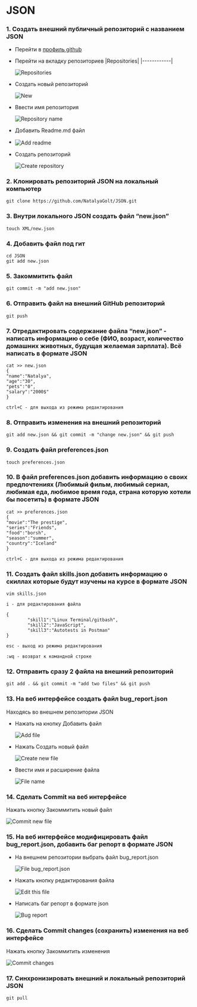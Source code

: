 # JSON
### 1. Создать внешний публичный репозиторий c названием JSON
- Перейти в [профиль github](https://github.com/NatalyaGolt, "NatalyaGolt github profile")
  
- Перейти на вкладку репозиториев 
|Repositories|
|------------|
  
  <img src="https://drive.google.com/file/d/1NvMDf9QcDfSbFRNoJDa6LIRVGrFtzleD/view" alt="Repositories">
  
- Создать новый репозиторий
  
  <img src="https://s830sas.storage.yandex.net/rdisk/37dc21c7ab39863bd0ee93fafb3315dcf7cb32aee4b90c7f0c3f3486ed4208ef/6278e9d3/n0TScqWseOyzBp-7ZA_dB51dqgMnJDv1Ide0leg49PAiYOesVCS87xj9sDMba3EzUp2G5kMq6yMLVclQejMdtA==?uid=40883143&filename=New.png&disposition=inline&hash=&limit=0&content_type=image%2Fpng&owner_uid=40883143&fsize=1048&hid=b71f21d4490560f726a39ac65d6570dc&media_type=image&tknv=v2&etag=17e05d322158184803baacf6a195cf56&rtoken=ll722jmOCPvX&force_default=yes&ycrid=na-a70aa1fe59686f99f1ba03ffb763f133-downloader16f&ts=5de917ddfdac0&s=62784f0a7638aeb3ab14e796dd771dfa213b26e718c92a6ec7104bcdd0463aaf&pb=U2FsdGVkX18ylrjIVqiT8In28AuKUc5MwPpfoSPi4RGTFeW5YyVFF7vSCUPcJx82biRraVAvQ0EdGcdk4Vr459Ld3E7bD-9SVxfrGoDz9_8" alt="New" align=center>
  
- Ввести имя репозитория
  
  <img src="https://s789sas.storage.yandex.net/rdisk/3f8cf4647edb5835c8ccb50b75a2119da408a06dc191816eb2b49299f3b53b75/6278e9fd/n0TScqWseOyzBp-7ZA_dB9SL1-x_varbY8fDFH-3UR3dkmQQTSt5IXou3h-OfjVeoM0Xb_nLx9SsgmrzqeDuqA==?uid=40883143&filename=Repository%20name.png&disposition=inline&hash=&limit=0&content_type=image%2Fpng&owner_uid=40883143&fsize=3239&hid=06e9f0d202fe8a3955c98d181d5f38b8&media_type=image&tknv=v2&etag=3fbff862c244e5407df1f1ca5ac623d7&rtoken=M7hyhxbD6pAf&force_default=yes&ycrid=na-9a18de4d257ad21eb19234e87644e1cf-downloader16f&ts=5de918060b940&s=d43984b1d68bee8a1c6f5ee8b11256bb1b9f6f06150d4d3c6c46c24a3b6c548a&pb=U2FsdGVkX183l9xVtm7ZM-u1WOAbHh7ssyoqqiQCR0YhjB5-5RnqktUBMe76NI6-N1OzdK-Tc6-N33nh_H614QfKmCWY0ai78TayVuIn3qI" alt="Repository name" align=center>
  
- Добавить Readme.md файл
- 
  <img src="https://s832sas.storage.yandex.net/rdisk/d9369843c0e9bf27197c14fb84e8165ad0a441390d873218eda9d72e83925af4/6278ea16/n0TScqWseOyzBp-7ZA_dByitLRjkimMvlYzS1EVzl-0jGzX3iLaAPxqBR41oXhKaeS5UMelto6xWEdv19rUmxw==?uid=40883143&filename=Add%20readme.png&disposition=inline&hash=&limit=0&content_type=image%2Fpng&owner_uid=40883143&fsize=3566&hid=b678410517fe7c1e751d40e0ca8b00e0&media_type=image&tknv=v2&etag=77fcc77d8ee8b77f33d524b5fee9ebc9&rtoken=W5bLzyMch013&force_default=yes&ycrid=na-e20e29d6b7a0e412e685175d822f1024-downloader16f&ts=5de9181de3180&s=49c09eee5d35e196496240dc95a254fefa57460a3dc63de0ab9d3a360c085256&pb=U2FsdGVkX19ZLIFH-eybjn9BrFzh-jr_xaNbsez23CIYeBqrA0ej6SJJbJTepOByJoZMOgI23QQA-RCKb69g7TCcrB-CV0Jr2oJjD8i3kYk" alt="Add readme" align=center>
- Создать репозиторий
  
    <img src="https://s447vla.storage.yandex.net/rdisk/006c170e98e7e465aa44b87e1ee9cb13e2203a9175276033a17b84f4920cc52b/6278ea33/n0TScqWseOyzBp-7ZA_dB6Qozo0fg53U2Sko1LD8UKaFOk6jcV712MFv7qyiULjU7fQzFIF_OrHWd2xHyl4mdA==?uid=40883143&filename=Create%20repository.png&disposition=inline&hash=&limit=0&content_type=image%2Fpng&owner_uid=40883143&fsize=1623&hid=4417740942504c0d470b9f2a2709b218&media_type=image&tknv=v2&etag=9d15d9fc6340bbfdf497ce8bf612f053&rtoken=vuedeueZIvqs&force_default=yes&ycrid=na-cf142cbe0f4fb02be70707f83928f449-downloader16e&ts=5de918398b2c0&s=3aa8bf67f9f70318866513a093ed530eb3040334143672fa9df25359e4a9e96c&pb=U2FsdGVkX18lzWNoCz5fJqeap1olae2aGT415yaOkyuaRJoukBnAbQoFolm6P_kgXY2hYc-C1wIBOsOJJFL3jBRVvYVUTC6_KPKfl1KKXik" alt="Create repository" align=center>
### 2. Клонировать репозиторий JSON на локальный компьютер
    git clone https://github.com/NatalyaGolt/JSON.git
### 3. Внутри локального JSON создать файл “new.json”
    touch XML/new.json
### 4. Добавить файл под гит
    cd JSON
    git add new.json
### 5. Закоммитить файл
    git commit -m "add new.json"
### 6. Отправить файл на внешний GitHub репозиторий
    git push
### 7. Отредактировать содержание файла “new.json” - написать информацию о себе (ФИО, возраст, количество домашних животных, будущая желаемая зарплата). Всё написать в формате JSON
    cat >> new.json
    {
    "name":"Natalya",
    "age":"30",
    "pets":"0",
    "salary":"2000$"
    }

    ctrl+C - для выхода из режима редактирования

### 8. Отправить изменения на внешний репозиторий
    git add new.json && git commit -m "change new.json" && git push   
### 9. Создать файл preferences.json
    touch preferences.json
### 10. В файл preferences.json добавить информацию о своих предпочтениях (Любимый фильм, любимый сериал, любимая еда, любимое время года, страна которую хотели бы посетить) в формате JSON
    cat >> preferences.json
    {
    "movie":"The prestige",
    "series":"Friends",
    "food":"borsh",
    "season":"summer",
    "country":"Iceland"
    }

    ctrl+C - для выхода из режима редактирования
### 11. Создать файл skills.json добавить информацию о скиллах которые будут изучены на курсе в формате JSON
    vim skills.json

    i - для редактирования файла

    {
            "skill1":"Linux Terminal/gitbash",
            "skill2":"JavaScript",
            "skill3":"Autotests in Postman"
    }

    esc - выход из режима редактирования

    :wq - возврат к командной строке
### 12. Отправить сразу 2 файла на внешний репозиторий
    git add . && git commit -m "add two files" && git push
### 13. На веб интерфейсе создать файл bug_report.json
Находясь во внешнем репозитории JSON
- Нажать на кнопку Добавить файл
  
  <img src="https://s76vla.storage.yandex.net/rdisk/69186f9f9a0d5ef9474d4f81cc8e794961ed59c67fc69deeeea86f5525e82696/6278ea4f/n0TScqWseOyzBp-7ZA_dB2T88BfEwhNLGyH0oixVKMCNTkujOYDKiee_aeBBc14bGm3OP7Ix9C65fSeKm2BQwg==?uid=40883143&filename=Add%20file.png&disposition=inline&hash=&limit=0&content_type=image%2Fpng&owner_uid=40883143&fsize=1132&hid=56b39eb7af987256dcd0384313930216&media_type=image&tknv=v2&etag=31392e28226b7b87d1d268fcce65b889&rtoken=0QIrR4ga9Qo5&force_default=yes&ycrid=na-4e93e8d63f85076a77e3510617414134-downloader16e&ts=5de918543f1c0&s=d2323c6f4f4cd1886082032f2cbcf83d26f2a90ca67d81ed79884fc75ca48d82&pb=U2FsdGVkX19RlfX5k2YIcZxubO-19IytK27WEPwPg2N-24z--GK-RE0obeQA1timTP3H4XxBkYUVgqAIqgQTT5GKUlXpAB3UGT0Vo57FvnU" alt="Add file" align=center>
- Нажать Создать новый файл
  
  <img src="https://s355vla.storage.yandex.net/rdisk/bcc4c33d724cc0bfd4e48b5ac224af853bd0429c8b4affaaa38a0ee064eec0b4/6278ea67/n0TScqWseOyzBp-7ZA_dB3s2EC-k321eWbolHbf2D9KyPGSSyOd54kNmqwhxiy9n0ggAn1ZB6fMNzOlCbPJ6IQ==?uid=40883143&filename=Create%20new%20file.png&disposition=inline&hash=&limit=0&content_type=image%2Fpng&owner_uid=40883143&fsize=674&hid=33a3b41d7d48b41a1c978a6455d462d1&media_type=image&tknv=v2&etag=909fa0f6475f8b043c062760c02d5752&rtoken=0KS0q3mQY5vj&force_default=yes&ycrid=na-a67e11509276c76186462f60120c1671-downloader16e&ts=5de9186b227c0&s=3a57f7ca6cfa8734a391efe25284c02a656baa347a162ce153688e24498ab6f0&pb=U2FsdGVkX1-aZimAlPcI_klo4xtRsjUud04x6gOHOnaOjBt5goL3-Zy6wmjXsr2S0H3LxOLfsgO9Vfpm6mMqMpHSE6tFSgVKASvg_YtBWAI" alt="Create new file" align=center>
- Ввести имя и расширение файла
  
  <img src="https://s825sas.storage.yandex.net/rdisk/c4c9b469d308edda6c8c2d2ad534c43768de06873ce4d914a030215ffad12857/6278ea86/n0TScqWseOyzBp-7ZA_dB983-h_6wCWZbxcNqpwwYQ9i0FOPQ0Gb6jnd6wRLpz9xiBg2Y1N1l397ChG6xp3cIQ==?uid=40883143&filename=File%20name.png&disposition=inline&hash=&limit=0&content_type=image%2Fpng&owner_uid=40883143&fsize=2163&hid=000ba7f3296441d52edb5f73c1245119&media_type=image&tknv=v2&etag=9305491e29ec21cbab137b12e7230165&rtoken=sIgcR1WdvhfT&force_default=yes&ycrid=na-fb070e2cc438e0c1036b37f511fbea24-downloader16e&ts=5de91888b2d80&s=ca1c2c7f843e2fac7270ac49b3e80fdec5d8bbc11da376e55013832cc24e4609&pb=U2FsdGVkX18ZgA-EIMkOfZBP_FToOk1w89wkLK1RnTMhstHO6R_eNwtQs-7s9JjSp8IM0g_aC9-mBgYstT-U2p56YwuYVy9FxmozPhbnCWI" alt="File name" align=center>
### 14. Сделать Commit на веб интерфейсе
Нажать кнопку Закоммитить новый файл

<img src="https://s656sas.storage.yandex.net/rdisk/48c5769c00518aed4cb274d608d05d52fe3a0e090ed72f14029114fb9bedfb65/6278ea9e/n0TScqWseOyzBp-7ZA_dB1wN614qSJv-gLWBm-8R4HngdvtrNHrJThIOjUZ_KCHOWOGN4TBUkzJxU7D39-x1Vg==?uid=40883143&filename=Commit%20new%20file.png&disposition=inline&hash=&limit=0&content_type=image%2Fpng&owner_uid=40883143&fsize=1432&hid=d9efb555aaee53a5dc8813d1009cf130&media_type=image&tknv=v2&etag=e5e60bd2984bdb33173ce555c12cb972&rtoken=fYXwxeAtB0R1&force_default=yes&ycrid=na-284dc25d5edfb0cbd6b25b7d09622360-downloader16e&ts=5de9189f96380&s=e1b6fea10a116699670f7e8fd59a8533f5d7b222824be0666083eef46b44d136&pb=U2FsdGVkX1-p7Mt8fbl2c7bBQi8K7uWkjgFwlKcy50_q6t8Gls29u0pwUixAYaC9BlkzCzOKVONw6Js6eM5CiOhWo49bi74hMpOsBtACe-g" alt="Commit new file" align=center>

### 15. На веб интерфейсе модифицировать файл bug_report.json, добавить баг репорт в формате JSON
- На внешнем репозитории выбрать файл bug_report.json 
  
  <img src="https://s340vla.storage.yandex.net/rdisk/4515bc1ea1d5a288ce2f9cae8c34c1644d46b5d7a79749ca397b95634130996f/6278eab6/n0TScqWseOyzBp-7ZA_dBw6fVram2l8kb0Vo99nCn7ugFxdXIU_UxKYB52l4aoSPhF_cGyXVkfw4CyBejx0TRQ==?uid=40883143&filename=File%20bug_report.json.png&disposition=inline&hash=&limit=0&content_type=image%2Fpng&owner_uid=40883143&fsize=865&hid=6976dd732eb19e7b99a3cafdf26488b3&media_type=image&tknv=v2&etag=a0918b6dfaa992b1797a7321e4901ad1&rtoken=kNc8ZkjN0P0X&force_default=yes&ycrid=na-910b04930a35c59f33eb3aab7af05a4b-downloader16e&ts=5de918b679980&s=c1d3acc8b4ac4ddf415edd6db75837a65631b256d1f445fa6c72fa8b0fce1580&pb=U2FsdGVkX1-s5FLbV5bCRg4OZRawJLsI5WpQcxQSya9TN6TOZuQY4CavHz6uocPq470lhcMIdO6xv6dZqgjEo-2j-xfNdidT4DgiMkIzlYs" alt="File bug_report.json" align=center>

- Нажать кнопку редактирования файла

  <img src="https://s787sas.storage.yandex.net/rdisk/4f42f21173794c3fabe013fc93b51e820dee674f24ea88eb8e75f5613dfa709d/6278eacb/n0TScqWseOyzBp-7ZA_dBy-a1Llseg5KRXIusOpst4EkTeZmzL0yU01OGL2gPuOwGBke_r1B274NFdifsJux6A==?uid=40883143&filename=Edit%20this%20file.png&disposition=inline&hash=&limit=0&content_type=image%2Fpng&owner_uid=40883143&fsize=1182&hid=3f86403e237cbedba749a33d2a8b01c5&media_type=image&tknv=v2&etag=ba48ba0e2a475b152ed3bb7c10dd098e&rtoken=sLH3zo290hXR&force_default=yes&ycrid=na-f0b72f88728538b816c33fb0ca363093-downloader16e&ts=5de918ca808c0&s=e31b005e2a61ecf90faf09a9594c8146e51c3055386b3c3a46f02a5dcbee1267&pb=U2FsdGVkX18agH8CUuMFDOs6cxjXdt6c3U0ACAqwpasJbyi13Uy5GTu7inX1parFTDmihq7zyO3h1e0eLzuqj627kepiOWE-TehmMAgLfII" alt="Edit this file" align=center>

- Написать баг репорт в формате json

  <img src="https://s381vla.storage.yandex.net/rdisk/7a21e8c5ec613fbbc6aa96eb6fa1b71d73a5714cc7547d8b632890f4b8dff89a/6278eadf/n0TScqWseOyzBp-7ZA_dBwD2pz0T7wK3iEfSA9t0WNg0L-D5m9KZq65llkZ5rovD2Uy8tBdqp-wxxBL4yRMzYw==?uid=40883143&filename=Bug%20report.png&disposition=inline&hash=&limit=0&content_type=image%2Fpng&owner_uid=40883143&fsize=22977&hid=c3f4e0144319f8b0fb53729cc781b8c6&media_type=image&tknv=v2&etag=8f2a6f77302d0dc4aec35125c31a8275&rtoken=CTCEr6HsZbs5&force_default=yes&ycrid=na-784b549fc2cd625d29ed8c421bf5d107-downloader16e&ts=5de918dd935c0&s=39d9ae46b9ec9e2d957bf20efcfa9d7aebc78186ead58465ec9daf0570634646&pb=U2FsdGVkX18ETG4orxhRhzJhMWsf1Y-VwIWbvjfer87tVFR2ITzmMh3jeDOVsEVSUI55d2KKJ7jMse2QONG-6x2LnCSIVv-l3s-2e3xXM5I" alt="Bug report" align=center>

### 16.  Сделать Commit changes (сохранить) изменения на веб интерфейсе
Нажать кнопку Закоммитить изменения

<img src="https://s824sas.storage.yandex.net/rdisk/28246abf5f2a29fe175319af8d2b24a2f52c2ae069866d264eb7574c350a58a3/6278eaef/n0TScqWseOyzBp-7ZA_dB78IrRbky813s4ru_jpmvovKUQ76Kodefl_RSaqpv5MYXbxOPC7O9R3BgoHF1quNrA==?uid=40883143&filename=Commit%20changes.png&disposition=inline&hash=&limit=0&content_type=image%2Fpng&owner_uid=40883143&fsize=1508&hid=64a075c6c27f33d998bcbb6ee50bf692&media_type=image&tknv=v2&etag=8ba21953cd6fe751cd1d6502457bac0d&rtoken=4EynNZAz80eD&force_default=yes&ycrid=na-afbccb3c6a8f79e6e01040ab6cbd0f80-downloader16e&ts=5de918ecd59c0&s=790177701ca6458e20a6b4538953a197947a40bed33ea013d42431639bf62723&pb=U2FsdGVkX19R6AgPJfpKMLfBbilgNnRUhDYLUyziZM198647yvbZr5TBhVCImV6TSR1nDJKcyFnah_NKacryuRZM-LAG-cm3gaxaatjtEoA" alt="Commit changes" align=center>

### 17. Синхронизировать внешний и локальный репозиторий JSON
    git pull
